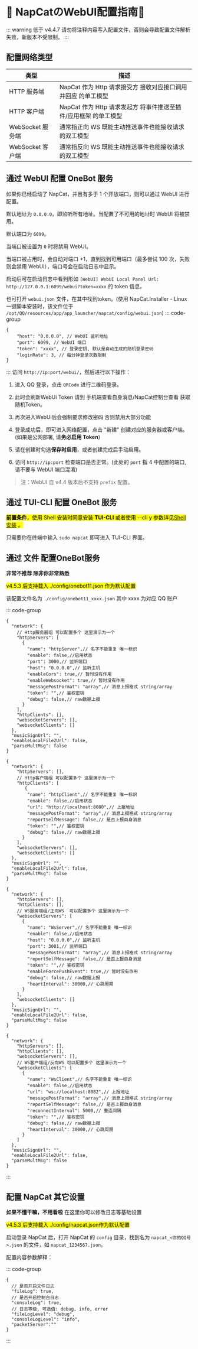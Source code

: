 # 💖 NapCatのWebUI配置指南💖

<!-- NapCat 的目录保存了配置文件、日志和缓存等信息。 -->

::: warning
低于 v4.4.7 请勿将注释内容写入配置文件，否则会导致配置文件解析失败，新版本不受限制。
:::

## 配置网络类型 <Badge type="danger" text="必备知识" />

| 类型               | 描述                                                                 |
|--------------------|----------------------------------------------------------------------|
| HTTP 服务端         | NapCat 作为 Http 请求接受方 接收对应接口调用并回应 的单工模型          |
| HTTP 客户端         | NapCat 作为 Http 请求发起方 将事件推送至插件/应用框架 的单工模型       |
| WebSocket 服务端    | 通常指正向 WS 既能主动推送事件也能接收请求 的双工模型                |
| WebSocket 客户端    | 通常指反向 WS 既能主动推送事件也能接收请求 的双工模型                |

## 通过 WebUI 配置 OneBot 服务  <Badge type="tip" text="Shell Vesion" />

如果你已经启动了 NapCat，并且有多于 1 个开放端口，则可以通过 WebUI 进行配置。

默认地址为 `0.0.0.0`，即监听所有地址。当配置了不可用的地址时 WebUI 将被禁用。

默认端口为 `6099`。

当端口被设置为 `0` 时将禁用 WebUI。

当端口被占用时，会自动对端口 +1，直到找到可用端口（最多尝试 100 次，失败则会禁用 WebUI），端口号会在启动日志中显示。

启动后可在启动日志中看到形如 `[WebUI] WebUI Local Panel Url: http://127.0.0.1:6099/webui?token=xxxx` 的 token 信息。

也可打开 `webui.json` 文件，在其中找到token。(使用 NapCat.Installer - Linux 一键脚本安装时，该文件位于 `/opt/QQ/resources/app/app_launcher/napcat/config/webui.json`)
::: code-group
```json5 [webui.json]
{
    "host": "0.0.0.0", // WebUI 监听地址
    "port": 6099, // WebUI 端口
    "token": "xxxx", // 登录密钥, 默认是自动生成的随机登录密码
    "loginRate": 3, // 每分钟登录次数限制
}
```
:::
访问 `http://ip:port/webui/`，然后进行以下操作：

1. 进入 QQ 登录，点击 `QRCode` 进行二维码登录。

2. 此时会刷新WebUi Token 请到 手机端查看自身消息/NapCat控制台查看 获取随机Token。

3. 再次进入WebUi后会强制要求修改密码 否则禁用大部分功能

4. 登录成功后，即可进入网络配置，点击 "新建" 创建对应的服务器或客户端。(如果是公网部署, 请**务必启用 Token**)

5. 请在创建时勾选**保存时启用**，或者创建完成后手动启用。

6. 访问 `http://ip:port` 检查端口是否正常。(此处的 `port` 指 4 中配置的端口, 请不要与 WebUI 端口混淆)


> 注：WebUI 自 v4.4 版本后不支持 `prefix` 配置。

## 通过 TUI-CLI 配置 OneBot 服务  <Badge type="tip" text="Shell Vesion" />

<mark>**前置条件**，使用 Shell 安装时同意安装 **TUI-CLI** 或者使用 --cli y 参数详见[Shell 安装](/guide/boot/Shell#napcat-installer-linux一键使用脚本-支持ubuntu-20-debian-10-centos9) <Badge type="tip" text="recommend" />。</mark>   

只需要你在终端中输入 `sudo napcat` 即可进入 TUI-CLI 界面。

## 通过 文件 配置OneBot服务 <Badge type="tip" text="Any Vesion" />

**非常不推荐 除非你非常熟悉**

<mark>v4.5.3 后支持载入 ./config/onebot11.json 作为默认配置</mark>

该配置文件名为 ``` ./config/onebot11_xxxx.json ``` 其中 xxxx 为对应 QQ 账户

::: code-group

```json5 [HTTP 服务端]
{
  "network": {
    // Http服务器组 可以配置多个 这里演示为一个
    "httpServers": [
      {
        "name": "httpServer",// 名字不能重复 唯一标识
        "enable": false,//启用状态
        "port": 3000,// 监听端口
        "host": "0.0.0.0",// 监听主机
        "enableCors": true,// 暂时没有作用
        "enableWebsocket": true,// 暂时没有作用
        "messagePostFormat": "array",// 消息上报格式 string/array
        "token": "",// 鉴权密钥
        "debug": false,// raw数据上报
      }
    ],
    "httpClients": [],
    "websocketServers": [],
    "websocketClients": []
  },
  "musicSignUrl": "",
  "enableLocalFile2Url": false,
  "parseMultMsg": false
}
```

```json5 [HTTP 客户端]
{
  "network": {
    "httpServers": [],
    // Http客户端组 可以配置多个 这里演示为一个
    "httpClients": [
       {
        "name": "httpClient",// 名字不能重复 唯一标识
        "enable": false,//启用状态
        "url": "http://localhost:8080",// 上报地址
        "messagePostFormat": "array",// 消息上报格式 string/array
        "reportSelfMessage": false,// 是否上报自身消息
        "token": "",// 鉴权密钥
        "debug": false,// raw数据上报
      }
    ],
    "websocketServers": [],
    "websocketClients": []
  },
  "musicSignUrl": "",
  "enableLocalFile2Url": false,
  "parseMultMsg": false
}
```

```json5 [WS 服务端]
{
  "network": {
    "httpServers": [],
    "httpClients": [],
    // WS服务端组/正向WS  可以配置多个 这里演示为一个
    "websocketServers": [
      {
        "name": "WsServer",// 名字不能重复 唯一标识
        "enable": false,//启用状态
        "host": "0.0.0.0",// 监听主机
        "port": 3001,// 监听端口
        "messagePostFormat": "array",// 消息上报格式 string/array
        "reportSelfMessage": false,// 是否上报自身消息
        "token": "",// 鉴权密钥
        "enableForcePushEvent": true,// 暂时没有作用
        "debug": false,// raw数据上报
        "heartInterval": 30000,// 心跳周期
      }
    ],
    "websocketClients": []
  },
  "musicSignUrl": "",
  "enableLocalFile2Url": false,
  "parseMultMsg": false
}
```
```json5 [WS 客户端]
{
  "network": {
    "httpServers": [],
    "httpClients": [],
    "websocketServers": [],
    // WS客户端组/反向WS 可以配置多个 这里演示为一个
    "websocketClients": [
      {
        "name": "WsClient",// 名字不能重复 唯一标识
        "enable": false,//启用状态
        "url": "ws://localhost:8082",// 上报地址
        "messagePostFormat": "array",// 消息上报格式 string/array
        "reportSelfMessage": false,// 是否上报自身消息
        "reconnectInterval": 5000,// 重连间隔
        "token": "",// 鉴权密钥
        "debug": false,// raw数据上报
        "heartInterval": 30000,// 心跳周期
      }
    ]
  },
  "musicSignUrl": "",
  "enableLocalFile2Url": false,
  "parseMultMsg": false
}
```
:::
## 配置 NapCat 其它设置

**如果不懂干嘛，不用看啦** 在这里你可以修改日志等基础设置

<mark>v4.5.3 后支持载入 ./config/napcat.json作为默认配置</mark>

启动登录 NapCat 后，打开 NapCat 的 `config` 目录，找到名为 `napcat_<你的QQ号>.json` 的文件，如 `napcat_1234567.json`。

配置内容参数解释：

::: code-group
```json5 [napcat_xxxx.json]
{
  // 是否开启文件日志
  "fileLog": true,
  // 是否开启控制台日志
  "consoleLog": true,
  // 日志等级, 可选值: debug, info, error
  "fileLogLevel": "debug",
  "consoleLogLevel": "info",
  "packetServer":""
}
```

:::
